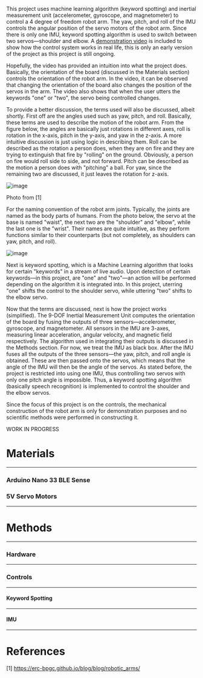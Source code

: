 This project uses machine learning algorithm (keyword spotting) and inertial measurement unit (accelerometer, gyroscope, and magnetometer) to control a 4 degree of freedom robot arm. The yaw, pitch, and roll of the IMU controls the angular position of the servo motors of the robot arm. Since there is only one IMU, keyword spotting algorithm is used to switch between two servos—shoulder and elbow. A [demonstration video](https://youtu.be/j8ZxJlxczAA) is included to show how the control system works in real life, this is only an early version of the project as this project is still ongoing.

Hopefully, the video has provided an intuition into what the project does. Basically, the orientation of the board (discussed in the Materials section) controls the orientation of the robot arm. In the video, it can be observed that changing the orientation of the board also changes the position of the servos in the arm. The video also shows that when the user utters the keywords "one" or "two", the servo being controlled changes.

To provide a better discussion, the terms used will also be discussed, albeit shortly. First off are the angles used such as yaw, pitch, and roll. Basically, these terms are used to describe the motion of the robot arm. From the figure below, the angles are basically just rotations in different axes, roll is rotation in the x-axis, pitch in the y-axis, and yaw in the z-axis. A more intuitive discussion is just using logic in describing them. Roll can be described as the rotation a person does, when they are on fire and they are trying to extinguish that fire by "rolling" on the ground. Obviously, a person on fire would roll side to side, and not forward. Pitch can be described as the motion a person does with "pitching" a ball. For yaw, since the remaining two are discussed, it just leaves the rotation for z-axis.

![image](https://user-images.githubusercontent.com/94373003/179172847-37362b06-c61e-4b38-af5f-744a9e4e9993.png)


Photo from [1]


For the naming convention of the robot arm joints. Typically, the joints are named as the body parts of humans. From the photo below, the servo at the base is named "waist", the next two are the "shoulder" and "elbow", while the last one is the "wrist". Their names are quite intuitive, as they perform functions similar to their counterparts (but not completely, as shoulders can yaw, pitch, and roll).

![image](https://user-images.githubusercontent.com/94373003/178113167-9c787558-f8b9-433b-8120-205c922ef88f.png)

Next is keyword spotting, which is a Machine Learning algorithm that looks for certain "keywords" in a stream of live audio. Upon detection of certain keywords—in this project, are "one" and "two"—an action will be performed depending on the algorithm it is integrated into. In this project, uterring "one" shifts the control to the shoulder servo, while uttering "two" shifts to the elbow servo.

Now that the terms are discussed, next is how the project works (simplified). The 9-DOF Inertial Measurement Unit computes the orientation of the board by fusing the outputs of three sensors—accelerometer, gyroscope, and magnetometer. All sensors in the IMU are 3-axes, measuring linear acceleration, angular velocity, and magnetic field respectively. The algorithm used in integrating their outputs is discussed in the Methods section. For now, we treat the IMU as black box. After the IMU fuses all the outputs of the three sensors—the yaw, pitch, and roll angle is obtained. These are then passed onto the servos, which means that the angle of the IMU will then be the angle of the servos. As stated before, the project is restricted into using one IMU, thus controlling two servos with only one pitch angle is impossible. Thus, a keyword spotting algorithm (basically speech recognition) is implemented to control the shoulder and the elbow servos.

Since the focus of this project is on the controls, the mechanical construction of the robot arm is only for demonstration purposes and no scientific methods were performed in constructing it.

WORK IN PROGRESS

# Materials
---
### Arduino Nano 33 BLE Sense

### 5V Servo Motors


---
# Methods
---
### Hardware
---
### Controls
---
#### Keyword Spotting
---
#### IMU
---
# References

[1] https://erc-bpgc.github.io/blog/blog/robotic_arms/
